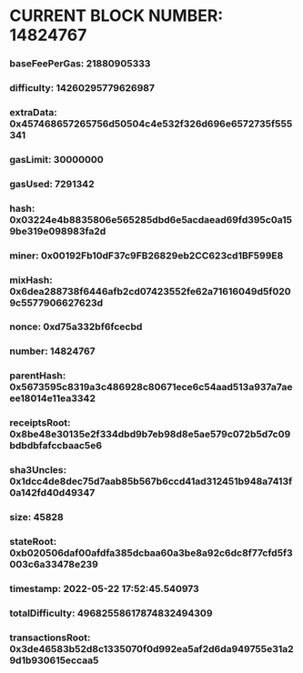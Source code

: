 # CURRENT BLOCK NUMBER: 14824767

### baseFeePerGas: 21880905333
### difficulty: 14260295779626987
### extraData: 0x457468657265756d50504c4e532f326d696e6572735f555341
### gasLimit: 30000000
### gasUsed: 7291342
### hash: 0x03224e4b8835806e565285dbd6e5acdaead69fd395c0a159be319e098983fa2d
### miner: 0x00192Fb10dF37c9FB26829eb2CC623cd1BF599E8
### mixHash: 0x6dea288738f6446afb2cd07423552fe62a71616049d5f0209c5577906627623d
### nonce: 0xd75a332bf6fcecbd
### number: 14824767
### parentHash: 0x5673595c8319a3c486928c80671ece6c54aad513a937a7aeee18014e11ea3342
### receiptsRoot: 0x8be48e30135e2f334dbd9b7eb98d8e5ae579c072b5d7c09bdbdbfafccbaac5e6
### sha3Uncles: 0x1dcc4de8dec75d7aab85b567b6ccd41ad312451b948a7413f0a142fd40d49347
### size: 45828
### stateRoot: 0xb020506daf00afdfa385dcbaa60a3be8a92c6dc8f77cfd5f3003c6a33478e239
### timestamp: 2022-05-22 17:52:45.540973
### totalDifficulty: 49682558617874832494309
### transactionsRoot: 0x3de46583b52d8c1335070f0d992ea5af2d6da949755e31a29d1b930615eccaa5
